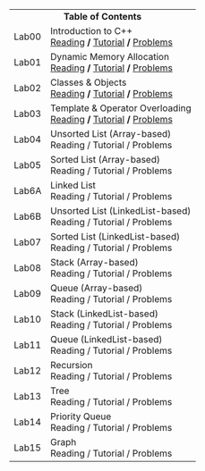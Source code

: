 
<!-- ![ece](https://user-images.githubusercontent.com/58245357/197278248-e8224feb-0f23-4394-bd6d-a0b21130fb44.JPG) -->

<!-- <h2 align="center">CSE225L - Data Structures and Algorithms Lab</h2> -->

<!--
### Table of Contents
    ├── Lab00 : Introduction to C++
    ├── Lab01 : Dynamic Memory Allocation
    ├── Lab02 : Classes & Objects
    ├── Lab03 : Template & Operator Overloading
    ├── Lab04 : Unsorted List (Array-based)
    ├── Lab05 : Sorted List (Array-based)
    ├── Lab06A: Linked List
    ├── Lab06B: Unsorted List (LinkedList-based)
    ├── Lab07 : Sorted List (LinkedList-based)
    ├── Lab08 : Stack (Array-based)
    ├── Lab09 : Queue (Array-based)
    ├── Lab10 : Stack (LinkedList-based)
    ├── Lab11 : Queue (LinkedList-based)
    ├── Lab12 : Recursion
    ├── Lab13 : Tree
    ├── Lab14 : Priority Queue
    └── Lab15 : Graph
-->

<table align="center">

  <tr>
    <td colspan="2", align="center"><b>Table of Contents</b></td>
  </tr>
  
  <tr>
    <td>Lab00</td>
    <td>
        Introduction to C++ <br>
        <a href="https://github.com/mehedihasanbijoy/CSE225L/blob/main/Lab00/LAB00.md#reading" target="_blank">Reading</a> <b>/</b> <a href="https://github.com/mehedihasanbijoy/CSE225L/blob/main/Lab00/LAB00.md#tutorial" target="_blank">Tutorial</a> <b>/</b> <a href="https://github.com/mehedihasanbijoy/CSE225L/blob/main/Lab00/LAB00.md#problems" target="_blank">Problems</a>
    </td>
  </tr>
  
  <tr>
    <td>Lab01</td>
    <td>
        Dynamic Memory Allocation <br>
        <a href="https://github.com/mehedihasanbijoy/CSE225L/blob/main/Lab01/LAB01.md#reading" target="_blank">Reading</a> <b>/</b> <a href="https://github.com/mehedihasanbijoy/CSE225L/blob/main/Lab01/LAB01.md#tutorial" target="_blank">Tutorial</a> <b>/</b> <a href="https://github.com/mehedihasanbijoy/CSE225L/blob/main/Lab01/LAB01.md#problems" target="_blank">Problems</a>
    </td>
  </tr>
  
  <tr>
    <td>Lab02</td>
    <td>
        Classes & Objects <br>
        <a href="https://github.com/mehedihasanbijoy/CSE225L/blob/main/Lab02/LAB02.md#reading" target="_blank">Reading</a> <b>/</b> <a href="https://github.com/mehedihasanbijoy/CSE225L/blob/main/Lab02/LAB02.md#tutorial" target="_blank">Tutorial</a> <b>/</b> <a href="https://github.com/mehedihasanbijoy/CSE225L/blob/main/Lab02/LAB02.md#problems" target="_blank">Problems</a>
    </td>
  </tr>
  
  <tr>
    <td>Lab03</td>
    <td>
        Template & Operator Overloading <br>
        <a href="https://github.com/mehedihasanbijoy/CSE225L/blob/main/Lab03/LAB03.md#reading" target="_blank">Reading</a> <b>/</b> <a href="https://github.com/mehedihasanbijoy/CSE225L/blob/main/Lab03/LAB03.md#tutorial" target="_blank">Tutorial</a> <b>/</b> <a href="https://github.com/mehedihasanbijoy/CSE225L/blob/main/Lab03/LAB03.md#problems" target="_blank">Problems</a>
    </td>
  </tr>
  
  <tr>
    <td>Lab04</td>
    <td>
        Unsorted List (Array-based) <br>
        Reading / Tutorial / Problems
    </td>
  </tr>
  
  <tr>
    <td>Lab05</td>
    <td>
        Sorted List (Array-based) <br>
        Reading / Tutorial / Problems
    </td>
  </tr>
  
  <tr>
    <td>Lab6A</td>
    <td>
        Linked List <br>
        Reading / Tutorial / Problems
    </td>
  </tr>
  
  <tr>
    <td>Lab6B</td>
    <td>
        Unsorted List (LinkedList-based) <br>
        Reading / Tutorial / Problems
    </td>
  </tr>
  
  <tr>
    <td>Lab07</td>
    <td>
        Sorted List (LinkedList-based) <br>
        Reading / Tutorial / Problems
    </td>
  </tr>
  
  <tr>
    <td>Lab08</td>
    <td>
        Stack (Array-based) <br>
        Reading / Tutorial / Problems
    </td>
  </tr>
  
  <tr>
    <td>Lab09</td>
    <td>
        Queue (Array-based) <br>
        Reading / Tutorial / Problems
    </td>
  </tr>
  
  <tr>
    <td>Lab10</td>
    <td>
        Stack (LinkedList-based) <br>
        Reading / Tutorial / Problems
    </td>
  </tr>
  
  <tr>
    <td>Lab11</td>
    <td>
        Queue (LinkedList-based) <br>
        Reading / Tutorial / Problems
    </td>
  </tr>
  
  <tr>
    <td>Lab12</td>
    <td>
        Recursion <br>
        Reading / Tutorial / Problems
    </td>
  </tr>
  
  <tr>
    <td>Lab13</td>
    <td>
        Tree <br>
        Reading / Tutorial / Problems
    </td>
  </tr>
  
  <tr>
    <td>Lab14</td>
    <td>
        Priority Queue <br>
        Reading / Tutorial / Problems
    </td>
  </tr>
  
  <tr>
    <td>Lab15</td>
    <td>
        Graph <br>
        Reading / Tutorial / Problems
    </td>
  </tr>
  
</table>
